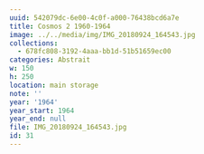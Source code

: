 ```yaml
---
uuid: 542079dc-6e00-4c0f-a000-76438bcd6a7e
title: Cosmos 2 1960-1964
image: ../../media/img/IMG_20180924_164543.jpg
collections:
  - 678fc808-3192-4aaa-bb1d-51b51659ec00
categories: Abstrait
w: 150
h: 250
location: main storage
note: ''
year: '1964'
year_start: 1964
year_end: null
file: IMG_20180924_164543.jpg
id: 31
---
```


